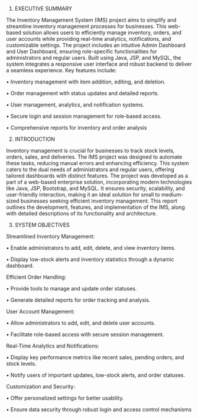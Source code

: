 1. EXECUTIVE SUMMARY
   
The Inventory Management System (IMS) project aims to simplify and streamline inventory management 
processes for businesses. This web-based solution allows users to efficiently manage inventory, orders, and user 
accounts while providing real-time analytics, notifications, and customizable settings. The project includes an 
intuitive Admin Dashboard and User Dashboard, ensuring role-specific functionalities for administrators and 
regular users. Built using Java, JSP, and MySQL, the system integrates a responsive user interface and robust 
backend to deliver a seamless experience.
Key features include:

• Inventory management with item addition, editing, and deletion.

• Order management with status updates and detailed reports.

• User management, analytics, and notification systems.

• Secure login and session management for role-based access.

• Comprehensive reports for inventory and order analysis




2. INTRODUCTION
   
Inventory management is crucial for businesses to track stock levels, orders, sales, and deliveries. The IMS 
project was designed to automate these tasks, reducing manual errors and enhancing efficiency. This system 
caters to the dual needs of administrators and regular users, offering tailored dashboards with distinct features.
The project was developed as a part of a web-based enterprise solution, incorporating modern technologies like 
Java, JSP, Bootstrap, and MySQL. It ensures security, scalability, and user-friendly interaction, making it an 
ideal solution for small to medium-sized businesses seeking efficient inventory management.
This report outlines the development, features, and implementation of the IMS, along with detailed descriptions 
of its functionality and architecture.





3. SYSTEM OBJECTIVES
   
Streamlined Inventory Management:

• Enable administrators to add, edit, delete, and view inventory items.

• Display low-stock alerts and inventory statistics through a dynamic dashboard.

Efficient Order Handling:

• Provide tools to manage and update order statuses.

• Generate detailed reports for order tracking and analysis.

User Account Management:

• Allow administrators to add, edit, and delete user accounts.

• Facilitate role-based access with secure session management.

Real-Time Analytics and Notifications:

• Display key performance metrics like recent sales, pending orders, and stock levels.

• Notify users of important updates, low-stock alerts, and order statuses.

Customization and Security:

• Offer personalized settings for better usability.

• Ensure data security through robust login and access control mechanisms






